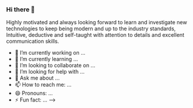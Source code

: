 ### Hi there 👋

Highly motivated and always looking forward to learn and investigate new
technologies to keep being modern and up to the industry standards, Intuitive,
deductive and self-taught with attention to details and excellent communication
skills.

- 🔭 I’m currently working on ...
- 🌱 I’m currently learning ...
- 👯 I’m looking to collaborate on ...
- 🤔 I’m looking for help with ...
- 💬 Ask me about ...
- 📫 How to reach me: ...
- 😄 Pronouns: ...
- ⚡ Fun fact: ...
-->
